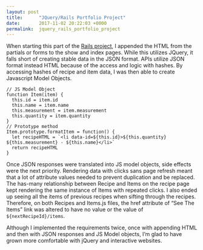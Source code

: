 ```yaml
---
layout: post
title:      "JQuery/Rails Portfolio Project"
date:       2017-11-02 20:22:03 +0000
permalink:  jquery_rails_portfolio_project
---
```



When starting this part of the [Rails project](https://github.com/IsabelVazquez/recipe-app), I appended the HTML from the partials or forms to the show and index pages. While this utilizes JQuery, it falls short of creating stable data in the JSON format. APIs utilize JSON format instead HTML because of the access and logic with hashes. By accessing hashes of recipe and item data, I was then able to create Javascript Model Objects. 
```
// JS Model Object
function Item(item) {
  this.id = item.id
  this.name = item.name
  this.measurement = item.measurement
  this.quantity = item.quantity
}
// Prototype method
Item.prototype.formatItem = function() {
  let recipeHTML = `<li data-id=${this.id}>${this.quantity} ${this.measurement} - ${this.name}</li>`
  return recipeHTML
}
```
Once JSON responses were translated into JS model objects, side effects were the next priority. Rendering data with clicks sans page refresh meant that a lot of attribute values needed to prevent duplication and be replaced. The has-many relationship between Recipe and Items on the recipe page kept rendering the same instance of Items with repeated clicks. I also ended up seeing all the items of previous recipes when sifting through the recipes. Therefore, on both Recipes and Items.js files, the href attribute of “See The Items” link was altered to have no value or the value of `${nextRecipeId}/items`.

Although I implemented the requirements twice, once with appending HTML and then with JSON responses and JS Model objects, I’m glad to have grown more comfortable with jQuery and interactive websites. 
